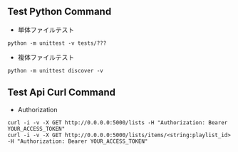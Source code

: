 ## Test Python Command
* 単体ファイルテスト
```bazaar
python -m unittest -v tests/???
```

* 複体ファイルテスト
```bazaar
python -m unittest discover -v
```

## Test Api Curl Command
* Authorization
```bazaar
curl -i -v -X GET http://0.0.0.0:5000/lists -H "Authorization: Bearer YOUR_ACCESS_TOKEN"
curl -i -v -X GET http://0.0.0.0:5000/lists/items/<string:playlist_id> -H "Authorization: Bearer YOUR_ACCESS_TOKEN"
```
